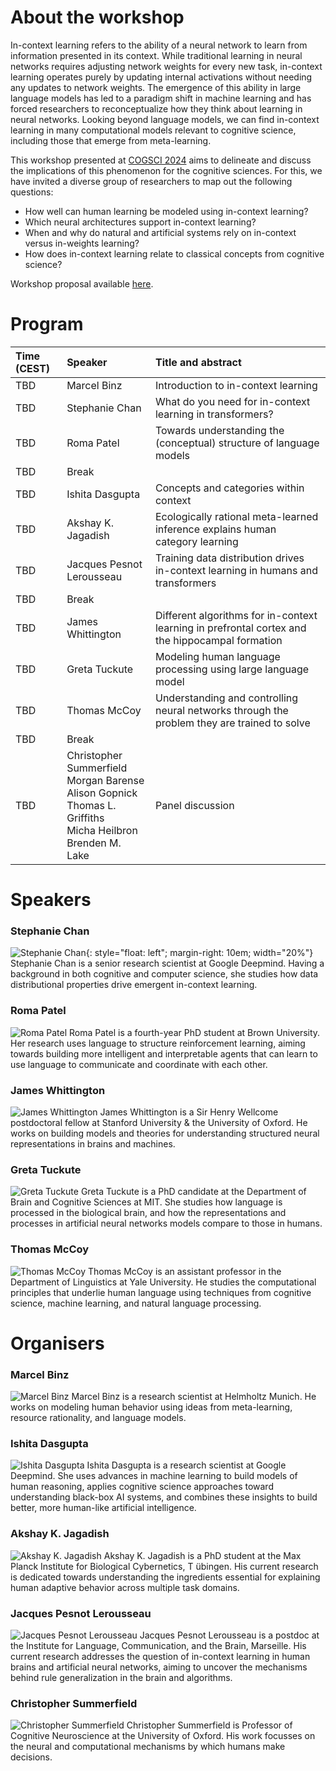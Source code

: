 # About the workshop

In-context learning refers to the ability of a neural network to learn from information presented in its context. While traditional learning in neural networks requires adjusting network weights for every new task, in-context learning operates purely by updating internal activations without needing any updates to network weights. The emergence of this ability in large language models has led to a paradigm shift in machine learning and has forced researchers to reconceptualize how they think about learning in neural networks. Looking beyond language models, we can find in-context learning in many computational models relevant to cognitive science, including those that emerge from meta-learning. 

This workshop presented at [COGSCI 2024](https://cognitivesciencesociety.org/cogsci-2024/ "COGSCI 2024 Website") aims to delineate and discuss the implications of this phenomenon for the cognitive sciences. For this, we have invited a diverse group of researchers to map out the following questions:
- How well can human learning be modeled using in-context learning? 
- Which neural architectures support in-context learning?
- When and why do natural and artificial systems rely on in-context versus in-weights learning?
- How does in-context learning relate to classical concepts from cognitive science?

Workshop proposal available [here](assets/pdf/In_context_learning_in_natural_and_artificial_intelligence.pdf).

# Program

| **Time (CEST)** | **Speaker** | **Title and abstract** |
|:-----|:-----|:-----|
| TBD | Marcel Binz | Introduction to in-context learning |
| TBD | Stephanie Chan | What do you need for in-context learning in transformers? |
| TBD | Roma Patel | Towards understanding the (conceptual) structure of language models |
| TBD | Break ||
| TBD | Ishita Dasgupta | Concepts and categories within context |
| TBD | Akshay K. Jagadish | Ecologically rational meta-learned inference explains human category learning |
| TBD | Jacques Pesnot Lerousseau | Training data distribution drives in-context learning in humans and transformers |
| TBD | Break ||
| TBD | James Whittington | Different algorithms for in-context learning in prefrontal cortex and the hippocampal formation |
| TBD | Greta Tuckute | Modeling human language processing using large language model |
| TBD | Thomas McCoy | Understanding and controlling neural networks through the problem they are trained to solve |
| TBD | Break ||
| TBD | Christopher Summerfield <br> Morgan Barense <br> Alison Gopnick <br> Thomas L. Griffiths <br> Micha Heilbron <br> Brenden M. Lake | Panel discussion |


# Speakers

### Stephanie Chan
![Stephanie Chan](/assets/images/stephanie_chan.jpeg){: style="float: left"; margin-right: 10em; width="20%"} Stephanie Chan is a senior research scientist at Google Deepmind. Having a background in both cognitive and computer science, she studies how data distributional properties drive emergent in-context learning. 

### Roma Patel
![Roma Patel](/assets/images/roma_patel.jpg)
Roma Patel is a fourth-year PhD student at Brown University. Her research uses language to structure reinforcement learning, aiming towards building more intelligent and interpretable agents that can learn to use language to communicate and coordinate with each other. 

### James Whittington
![James Whittington](/assets/images/james_whittington.jpg)
James Whittington is a Sir Henry Wellcome postdoctoral fellow at Stanford University & the University of Oxford. He works on building models and theories for understanding structured neural representations in brains and machines.

### Greta Tuckute
![Greta Tuckute](/assets/images/greta_tuckute.jpeg)
Greta Tuckute is a PhD candidate at the Department of Brain and Cognitive Sciences at MIT. She studies how language is processed in the biological brain, and how the representations and processes in artificial neural networks models compare to those in humans. 

### Thomas McCoy
![Thomas McCoy](/assets/images/tom_mccoy.jpg)
Thomas McCoy is an assistant professor in the Department of Linguistics at Yale University. He studies the computational principles that underlie human language using techniques from cognitive science, machine learning, and natural language processing.


# Organisers

### Marcel Binz
![Marcel Binz](/assets/images/marcel_binz.jpg)
Marcel Binz is a research scientist at Helmholtz Munich. He works on modeling human behavior using ideas from meta-learning, resource rationality, and language models. 

### Ishita Dasgupta
![Ishita Dasgupta](/assets/images/ishita_dasgupta.jpeg)
Ishita Dasgupta is a research scientist at Google Deepmind. She uses advances in machine learning to build models of human reasoning, applies cognitive science approaches toward understanding black-box AI systems, and combines these insights to build better, more human-like artificial intelligence.

### Akshay K. Jagadish
![Akshay K. Jagadish](/assets/images/akshay_jagadish.jpeg)
Akshay K. Jagadish is a PhD student at the Max Planck Institute for Biological Cybernetics, T ̈ubingen. His current research is dedicated towards understanding the ingredients essential for explaining human adaptive behavior across multiple task domains.

### Jacques Pesnot Lerousseau
![Jacques Pesnot Lerousseau](/assets/images/jacques_pesnot_lerousseau.jpeg)
Jacques Pesnot Lerousseau is a postdoc at the Institute for Language, Communication, and the Brain, Marseille. His current research addresses the question of in-context learning in human brains and artificial neural networks, aiming to uncover the mechanisms behind rule generalization in the brain and algorithms. 

### Christopher Summerfield
![Christopher Summerfield](/assets/images/christopher_summerfield.webp)
Christopher Summerfield is Professor of Cognitive Neuroscience at the University of Oxford. His work focusses on the neural and computational mechanisms by which humans make decisions.

 

